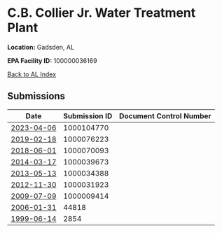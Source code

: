 # C.B. Collier Jr. Water Treatment Plant

**Location:** Gadsden, AL

**EPA Facility ID:** 100000036169

[Back to AL Index](../../index.md)

## Submissions

| Date | Submission ID | Document Control Number |
|------|--------------|-------------------------|
| [2023-04-06](submissions/1000104770.md) | 1000104770 |  |
| [2019-02-18](submissions/1000076223.md) | 1000076223 |  |
| [2018-06-01](submissions/1000070093.md) | 1000070093 |  |
| [2014-03-17](submissions/1000039673.md) | 1000039673 |  |
| [2013-05-13](submissions/1000034388.md) | 1000034388 |  |
| [2012-11-30](submissions/1000031923.md) | 1000031923 |  |
| [2009-07-09](submissions/1000009414.md) | 1000009414 |  |
| [2006-01-31](submissions/44818.md) | 44818 |  |
| [1999-06-14](submissions/2854.md) | 2854 |  |
